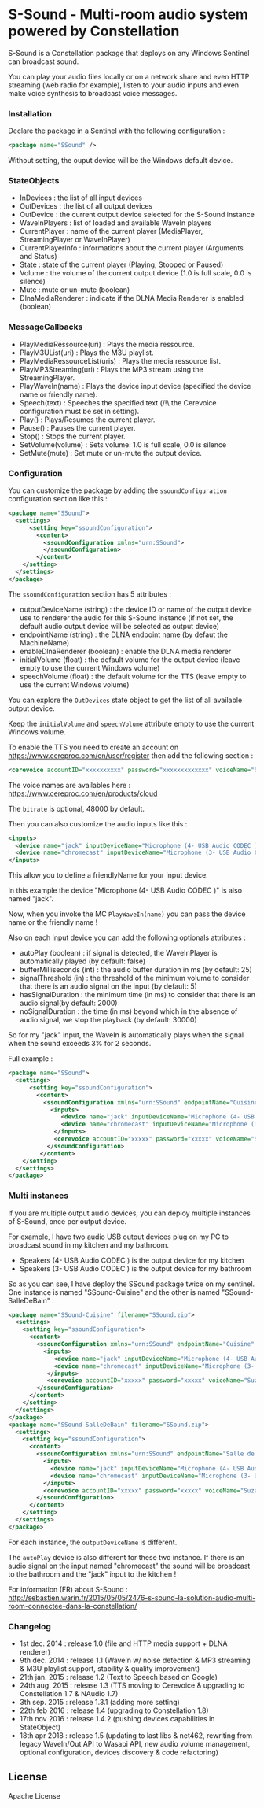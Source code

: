 # S-Sound - Multi-room audio system powered by Constellation

S-Sound is a Constellation package  that deploys on any Windows Sentinel can broadcast sound.

You can play your audio files locally or on a network share and even HTTP streaming (web radio for example), listen to your audio inputs and even make voice synthesis to broadcast voice messages.

### Installation

Declare the package in a Sentinel with the following configuration :
```xml
<package name="SSound" />
```

Without setting, the ouput device will be the Windows default device.

### StateObjects
  - InDevices : the list of all input devices
  - OutDevices : the list of all output devices
  - OutDevice : the current output device selected for the S-Sound instance
  - WaveInPlayers : list of loaded and available WaveIn players
  - CurrentPlayer : name of the current player (MediaPlayer, StreamingPlayer or WaveInPlayer)
  - CurrentPlayerInfo : informations about the current player (Arguments and Status)
  - State : state of the current player (Playing, Stopped or Paused)
  - Volume : the volume of the current output device (1.0 is full scale, 0.0 is silence)
  - Mute : mute or un-mute (boolean)
  - DlnaMediaRenderer : indicate if the DLNA Media Renderer is enabled (boolean)

### MessageCallbacks
  - PlayMediaRessource(uri) : Plays the media ressource.
  - PlayM3UList(uri) : Plays the M3U playlist.
  - PlayMediaRessourceList(uris) : Plays the media ressource list.
  - PlayMP3Streaming(uri) : Plays the MP3 stream using the StreamingPlayer.
  - PlayWaveIn(name) : Plays the device input device (specified the device name or friendly name).
  - Speech(text) : Speeches the specified text (/!\ the Cerevoice configuration must be set in setting).
  - Play() : Plays/Resumes the current player.
  - Pause() : Pauses the current player.
  - Stop() : Stops the current player.
  - SetVolume(volume) : Sets volume: 1.0 is full scale, 0.0 is silence
  - SetMute(mute) : Set mute or un-mute the output device.


### Configuration

You can customize the package by adding the `ssoundConfiguration` configuration section like this :

```xml
<package name="SSound">
  <settings>
      <setting key="ssoundConfiguration">
        <content>
          <ssoundConfiguration xmlns="urn:SSound">
          </ssoundConfiguration>
        </content>
    </setting>
  </settings>
</package>
```

The `ssoundConfiguration` section has 5 attributes :

- outputDeviceName (string) : the device ID or name of the output device use to renderer the audio for this S-Sound instance (if not set, the default audio output device will be selected as output device)
- endpointName (string) : the DLNA endpoint name (by defaut the MachineName)
- enableDlnaRenderer (boolean) : enable the DLNA media renderer
- initialVolume (float) : the default volume for the output device (leave empty to use the current Windows volume)
- speechVolume (float) : the default volume for the TTS (leave empty to use the current Windows volume)

You can explore the `OutDevices` state object to get the list of all available output device.

Keep the `initialVolume` and `speechVolume` attribute empty to use the current Windows volume.

To enable the TTS you need to create an account on https://www.cereproc.com/en/user/register then add the following section :

```xml
<cerevoice accountID="xxxxxxxxxx" password="xxxxxxxxxxxxx" voiceName="Suzanne" bitrate="48000" />
```

The voice names are availables here : https://www.cereproc.com/en/products/cloud

The `bitrate` is optional, 48000 by default.

Then you can also customize the audio inputs like this :
```xml
<inputs>
  <device name="jack" inputDeviceName="Microphone (4- USB Audio CODEC )" signalThreshold="3" autoPlay="true" />
  <device name="chromecast" inputDeviceName="Microphone (3- USB Audio CODEC )" signalThreshold="3" />
</inputs>
```

This allow you to define a friendlyName for your input device.

In this example the device "Microphone (4- USB Audio CODEC )" is also named "jack".

Now, when you invoke the MC `PlayWaveIn(name)` you can pass the device name or the friendly name !

Also on each input device you can add the following optionals attributes :

- autoPlay (boolean) : if signal is detected, the WaveInPlayer is automatically played (by default: false)
- bufferMilliseconds (int) : the audio buffer duration in ms (by default: 25)
- signalThreshold (in) : the threshold of the minimum volume to consider that there is an audio signal on the input (by default: 5)
- hasSignalDuration :  the minimum time (in ms) to consider that there is an audio signal(by default: 2000)
- noSignalDuration : the time  (in ms) beyond which in the absence of audio signal, we stop the playback (by default: 30000)

So for my "jack" input, the WaveIn is automatically plays when the signal when the sound exceeds 3% for 2 seconds.

Full example :
```xml
<package name="SSound">
  <settings>
      <setting key="ssoundConfiguration">
        <content>
          <ssoundConfiguration xmlns="urn:SSound" endpointName="Cuisine" outputDeviceName="Speakers (4- USB Audio CODEC )" initialVolume="0.8" speechVolume="0.7" enableDlnaRenderer="true">
            <inputs>
               <device name="jack" inputDeviceName="Microphone (4- USB Audio CODEC )" signalThreshold="3" autoPlay="true" />
               <device name="chromecast" inputDeviceName="Microphone (3- USB Audio CODEC )" signalThreshold="3" />
             </inputs>
             <cerevoice accountID="xxxxx" password="xxxxx" voiceName="Suzanne" bitrate="48000" />
           </ssoundConfiguration>
         </content>
    </setting>
  </settings>
</package>
```

### Multi instances

If you are multiple output audio devices, you can deploy multiple instances of S-Sound, once per output device.

For example, I have two audio USB output devices plug on my PC to broadcast sound in my kitchen and my bathroom.

- Speakers (4- USB Audio CODEC ) is the output device for my kitchen
- Speakers (3- USB Audio CODEC ) is the output device for my bathroom

So as you can see, I have deploy the SSound package twice on my sentinel. One instance is named "SSound-Cuisine" and the other is named "SSound-SalleDeBain" :
```xml
<package name="SSound-Cuisine" filename="SSound.zip">
  <settings>
    <setting key="ssoundConfiguration">
      <content>
        <ssoundConfiguration xmlns="urn:SSound" endpointName="Cuisine" outputDeviceName="Speakers (4- USB Audio CODEC )" initialVolume="0.8" speechVolume="0.7" enableDlnaRenderer="true">
          <inputs>
             <device name="jack" inputDeviceName="Microphone (4- USB Audio CODEC )" signalThreshold="3" autoPlay="true" />
             <device name="chromecast" inputDeviceName="Microphone (3- USB Audio CODEC )" signalThreshold="3" />
           </inputs>
           <cerevoice accountID="xxxxx" password="xxxxx" voiceName="Suzanne" bitrate="48000" />
        </ssoundConfiguration>
      </content>
    </setting>
  </settings>
</package>
<package name="SSound-SalleDeBain" filename="SSound.zip">
  <settings>
    <setting key="ssoundConfiguration">
      <content>
        <ssoundConfiguration xmlns="urn:SSound" endpointName="Salle de Bain" outputDeviceName="Speakers (3- USB Audio CODEC )" initialVolume="0.8" speechVolume="0.7" enableDlnaRenderer="true">
          <inputs>
            <device name="jack" inputDeviceName="Microphone (4- USB Audio CODEC )" signalThreshold="3" />
            <device name="chromecast" inputDeviceName="Microphone (3- USB Audio CODEC )" signalThreshold="3" autoPlay="true" />
          </inputs>
          <cerevoice accountID="xxxxx" password="xxxxx" voiceName="Suzanne" bitrate="48000" />
        </ssoundConfiguration>
      </content>
    </setting>
  </settings>
</package>
```

For each instance, the `outputDeviceName` is different.

The `autoPlay` device is also different for these two instance. If there is an audio signal on the input named "chromecast" the sound will be broadcast to the bathroom and the "jack" input to the kitchen !

For information (FR) about S-Sound : http://sebastien.warin.fr/2015/05/05/2476-s-sound-la-solution-audio-multi-room-connectee-dans-la-constellation/

### Changelog

- 1st dec. 2014 : release 1.0 (file and HTTP media support + DLNA renderer)
- 9th dec. 2014 : release 1.1 (WaveIn w/ noise detection & MP3 streaming & M3U playlist support, stability & quality improvement)
- 21th jan. 2015 : release 1.2 (Text to Speech based on Google)
- 24th aug. 2015 : release 1.3 (TTS moving to Cerevoice & upgrading to Constellation 1.7 & NAudio 1.7)
- 3th sep. 2015 : release 1.3.1 (adding more setting)
- 22th feb 2016 : release 1.4 (upgrading to Constellation 1.8)
- 17th nov 2016 : release 1.4.2 (pushing devices capabilities in StateObject)
- 18th apr 2018 : release 1.5 (updating to last libs & net462, rewriting from legacy WaveIn/Out API to Wasapi API, new audio volume management,  optional configuration, devices discovery & code refactoring)

License
----

Apache License